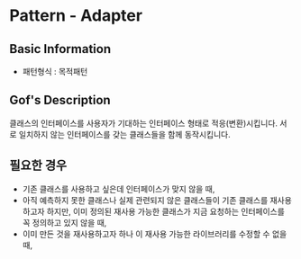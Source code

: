# Pattern - Adapter 

## Basic Information 

- 패턴형식 : 목적패턴 

## Gof's Description 

클래스의 인터페이스를 사용자가 기대하는 인터페이스 형태로 적응(변환)시킵니다. 서로 일치하지 않는 인터페이스를 갖는 클래스들을 함께 동작시킵니다. 

## 필요한 경우 

- 기존 클래스를 사용하고 싶은데 인터페이스가 맞지 않을 때,
- 아직 예측하지 못한 클래스나 실제 관련되지 않은 클래스들이 기존 클래스를 재사용하고자 하지만, 이미 정의된 재사용 가능한 클래스가 지금 요청하는 인터페이스를 꼭 정의하고 있지 않을 때, 
- 이미 만든 것을 재사용하고자 하나 이 재사용 가능한 라이브러리를 수정할 수 없을 때, 

